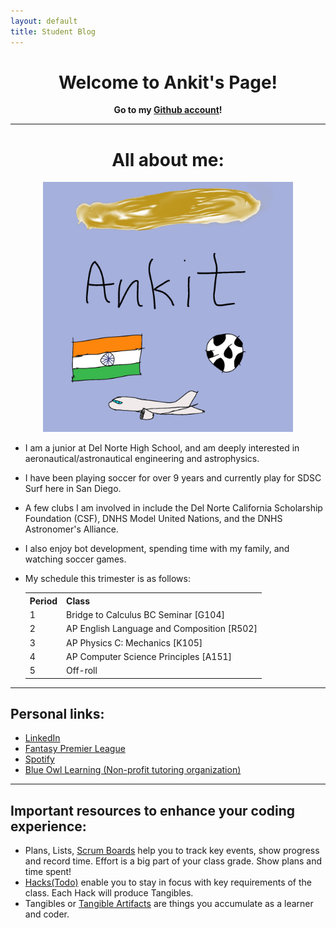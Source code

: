 ```yaml
---
layout: default
title: Student Blog
---
```


<h1 style="text-align: center;"> Welcome to Ankit's Page! </h1>

<p style="text-align: center;"> <b> Go to my <a href="https://github.com/Ankit-177">Github account</a>! </b> </p>

---

<h1 style="text-align: center;"> All about me: </h1>

<center> <img src="images/freeform-ankit.jpg" alt="AP-CSP-Freeform-picture-Ankit" width="400" height="400"> </center>

- I am a junior at Del Norte High School, and am deeply interested in aeronautical/astronautical engineering and astrophysics.
- I have been playing soccer for over 9 years and currently play for SDSC Surf here in San Diego. 
- A few clubs I am involved in include the Del Norte California Scholarship Foundation (CSF), DNHS Model United Nations, and the   DNHS Astronomer's Alliance.
- I also enjoy bot development, spending time with my family, and watching soccer games.

- My schedule this trimester is as follows:
    
    <table>
    <tr>
        <th>Period</th>
        <th>Class</th>
    </tr>
    <tr>
        <td>1</td>
        <td>Bridge to Calculus BC Seminar [G104]</td>
    </tr>
    <tr>
        <td>2</td>
        <td>AP English Language and Composition [R502]</td>
    </tr>
    <tr>
        <td>3</td>
        <td>AP Physics C: Mechanics [K105]</td>
    </tr>
    <tr>
        <td>4</td>
        <td>AP Computer Science Principles [A151]</td>
    </tr>
    <tr>
        <td>5</td>
        <td> Off-roll </td>
    </tr>
    </table>

---

## Personal links:
- [LinkedIn](https://www.linkedin.com/in/ankit-pulivendula-628a13286/)
- [Fantasy Premier League](https://fantasy.premierleague.com/entry/417213/history)
- [Spotify](https://open.spotify.com/user/r9a9wy81j00gz9jjfz4hgu5t5)
- [Blue Owl Learning (Non-profit tutoring organization)](https://www.blueowllearning.org) 

---

## Important resources to enhance your coding experience:
- Plans, Lists, [Scrum Boards](https://clickup.com/blog/scrum-board/) help you to track key events, show progress and record time.  Effort is a big part of your class grade.  Show plans and time spent!
- [Hacks(Todo)](https://levelup.gitconnected.com/six-ultimate-daily-hacks-for-every-programmer-60f5f10feae) enable you to stay in focus with key requirements of the class.  Each Hack will produce Tangibles.
- Tangibles or [Tangible Artifacts](https://en.wikipedia.org/wiki/Artifact_(software_development)) are things you accumulate as a learner and coder.


